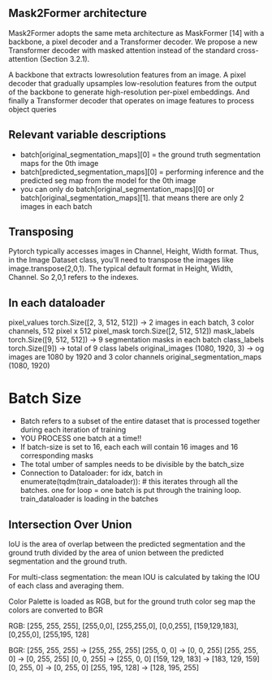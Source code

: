 ## Mask2Former architecture

Mask2Former adopts the same meta architecture as MaskFormer [14] with a backbone, a
pixel decoder and a Transformer decoder. We propose a new
Transformer decoder with masked attention instead of the standard
cross-attention (Section 3.2.1).

A backbone that extracts lowresolution features from an image. A pixel decoder that
gradually upsamples low-resolution features from the output of the backbone to generate high-resolution per-pixel
embeddings. And finally a Transformer decoder that operates on image features to process object queries

## Relevant variable descriptions 
- batch[original_segmentation_maps][0] = the ground truth segmentation maps for the 0th image 
- batch[predicted_segmentation_maps][0] = performing inference and the predicted seg map from the model for the 0th image
- you can only do batch[original_segmentation_maps][0] or batch[original_segmentation_maps][1]. that means there are only 2 images in each batch

## Transposing 
Pytorch typically accesses images in Channel, Height, Width format. Thus, in the Image Dataset class, you'll need to transpose the images like image.transpose(2,0,1). The typical default format in Height, Width, Channel. So 2,0,1 refers to the indexes. 
## In each dataloader 

pixel_values torch.Size([2, 3, 512, 512]) -> 2 images in each batch, 3 color channels, 512 pixel x 512 
pixel_mask torch.Size([2, 512, 512])
mask_labels torch.Size([9, 512, 512]) -> 9 segmentation masks in each batch 
class_labels torch.Size([9]) -> total of 9 class labels 
original_images (1080, 1920, 3) -> og images are 1080 by 1920 and 3 color channels 
original_segmentation_maps (1080, 1920)

# Batch Size 
- Batch refers to a subset of the entire dataset that is processed together during each iteration of training
- YOU PROCESS one batch at a time!!
- If batch-size is set to 16, each each will contain 16 images and 16 corresponding masks
- The total umber of samples needs to be divisible by the batch_size
- Connection to Dataloader:   for idx, batch in enumerate(tqdm(train_dataloader)): # this iterates through all the batches. one for loop = one batch is put through the training loop. train_dataloader is loading in the batches


## Intersection Over Union 

IoU is the area of overlap between the predicted segmentation and the ground truth divided by the area of union between the predicted segmentation and the ground truth.

For multi-class segmentation: the mean IOU is calculated by taking the IOU of each class and averaging them. 


Color Palette is loaded as RGB, but for the ground truth color seg map the colors are converted to BGR 

RGB: 
[255, 255, 255], [255,0,0], [255,255,0], [0,0,255], [159,129,183], [0,255,0], [255,195, 128]

BGR: 
[255, 255, 255] -> [255, 255, 255]
[255, 0, 0] -> [0, 0, 255]
[255, 255, 0] -> [0, 255, 255]
[0, 0, 255] -> [255, 0, 0]
[159, 129, 183] -> [183, 129, 159]
[0, 255, 0] -> [0, 255, 0]
[255, 195, 128] -> [128, 195, 255]

